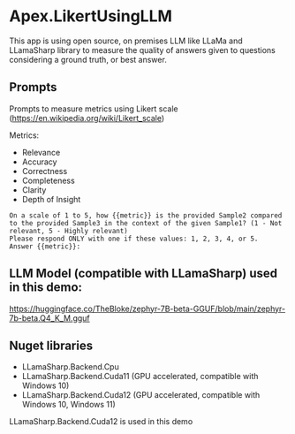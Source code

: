 # Apex.LikertUsingLLM
This app is using open source, on premises LLM like LLaMa and LLamaSharp library to measure the quality of answers given to questions considering a ground truth, or best answer.

## Prompts
Prompts to measure metrics using Likert scale (https://en.wikipedia.org/wiki/Likert_scale)

Metrics:
- Relevance
- Accuracy
- Correctness
- Completeness
- Clarity
- Depth of Insight

```
On a scale of 1 to 5, how {{metric}} is the provided Sample2 compared to the provided Sample3 in the context of the given Sample1? (1 - Not relevant, 5 - Highly relevant)
Please respond ONLY with one if these values: 1, 2, 3, 4, or 5.
Answer {{metric}}: 
```

## LLM Model (compatible with LLamaSharp) used in this demo:

https://huggingface.co/TheBloke/zephyr-7B-beta-GGUF/blob/main/zephyr-7b-beta.Q4_K_M.gguf

## Nuget libraries

- LLamaSharp.Backend.Cpu
- LLamaSharp.Backend.Cuda11 (GPU accelerated, compatible with Windows 10)
- LLamaSharp.Backend.Cuda12 (GPU accelerated, compatible with Windows 10, Windows 11)

LLamaSharp.Backend.Cuda12 is used in this demo
